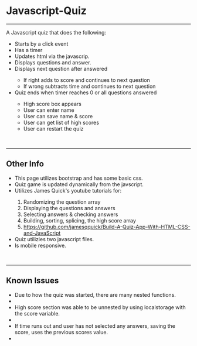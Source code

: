 # Javascript-Quiz

<hr>

A Javascript quiz that does the following:

  <ul>
  <li>Starts by a click event</li>
  <li>Has a timer</li>
  <li>Updates html via the javascrip.</li>
  <li>Displays questions and answer.</li>
  <li>Displays next question after answered</li>
    <ul>
      <li>If right adds to score and continues to next question</li>
      <li>If wrong subtracts time and continues to next question</li>
    </ul>
  <li>Quiz ends when timer reaches 0 or all questions answered</li>
    <ul>
    <li>High score box appears</li>
    <li>User can enter name</li>
    <li>User can save name & score</li>
    <li>User can get list of high scores</li>
    <li>User can restart the quiz</li>
    </ul>
  </ul>
 <br>

 <hr>
  
  <h2>Other Info</h2>
<ul>
  <li>This page utilizes bootstrap and has some basic css.</li>
  <li>Quiz game is updated dynamically from the javscript.</li>
  <li>Utilizes James Quick's youtube tutorials for:</li>
    <ol>
     <li>Randomizing the question array</li>
     <li>Displaying the questions and answers</li>
     <li>Selecting answers & checking answers</li>
     <li>Building, sorting, splicing, the high score array</li>
     <li> <a href="https://github.com/jamesqquick/Build-A-Quiz-App-With-HTML-CSS-and-JavaScript">
       https://github.com/jamesqquick/Build-A-Quiz-App-With-HTML-CSS-and-JavaScript</a></li>
     </ol>
  <li>Quiz utilizies two javascript files.</li>
  <li>Is mobile responsive.</li>
</ul>
<br>

 <hr>
 
  <h2>Known Issues</h2>
 <ul>
  <li>Due to how the quiz was started, there are many nested functions.<li>
  <li>High score section was able to be unnested by using localstorage with the score variable.<li>
  <li>If time runs out and user has not selected any answers, saving the score, uses the previous scores value.<li>
 </ul>
